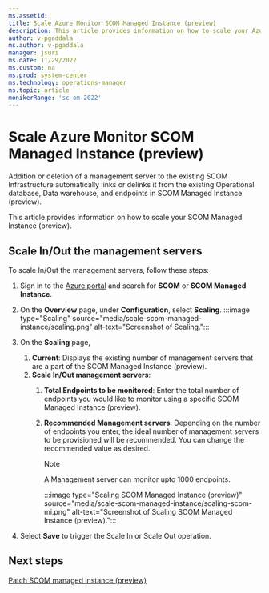 ```yaml
---
ms.assetid: 
title: Scale Azure Monitor SCOM Managed Instance (preview)
description: This article provides information on how to scale your Azure Monitor SCOM Managed Instance (preview).
author: v-pgaddala
ms.author: v-pgaddala
manager: jsuri
ms.date: 11/29/2022
ms.custom: na
ms.prod: system-center
ms.technology: operations-manager
ms.topic: article
monikerRange: 'sc-om-2022'
---
```


# Scale Azure Monitor SCOM Managed Instance (preview)

Addition or deletion of a management server to the existing SCOM Infrastructure automatically links or delinks it from the existing Operational database, Data warehouse, and endpoints in SCOM Managed Instance (preview).

This article provides information on how to scale your SCOM Managed Instance (preview).

## Scale In/Out the management servers

To scale In/Out the management servers, follow these steps:

1. Sign in to the [Azure portal](https://portal.azure.com/) and search for **SCOM** or **SCOM Managed Instance**.
1. On the **Overview** page, under **Configuration**, select **Scaling**.
     :::image type="Scaling" source="media/scale-scom-managed-instance/scaling.png" alt-text="Screenshot of Scaling.":::
1. On the **Scaling** page,
    1. **Current**: Displays the existing number of management servers that are a part of the SCOM Managed Instance (preview).
    1. **Scale In/Out management servers**:
        1. **Total Endpoints to be monitored**: Enter the total number of endpoints you would like to monitor using a specific SCOM Managed Instance (preview).
        1. **Recommended Management servers**: Depending on the number of endpoints you enter, the ideal number of management servers to be provisioned will be recommended. You can change the recommended value as desired.

           >[!Note]
           >A Management server can monitor upto 1000 endpoints. 

           :::image type="Scaling SCOM Managed Instance (preview)" source="media/scale-scom-managed-instance/scaling-scom-mi.png" alt-text="Screenshot of Scaling SCOM Managed Instance (preview).":::
 
1. Select **Save** to trigger the Scale In or Scale Out operation. 

## Next steps

[Patch SCOM managed instance (preview)](patch-scom-managed-instance.md)